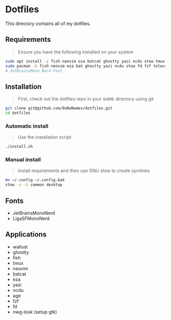 # Dotfiles

This directory contains all of my dotfiles.

## Requirements

> Ensure you have the following installed on your system

```bash
sudo apt install -y fish neovim eza batcat ghostty yazi ncdu stow tmux
sudo pacman -S fish neovim eza bat ghostty yazi ncdu stow fd fzf television tmux
# JetBrainsMono Nerd Font
```

## Installation

> First, check out the dotfiles repo in your `$HOME` directory using git

```bash
git clone git@github.com/0xNoNames/dotfiles.git
cd dotfiles
```

### Automatic install

> Use the installation script

```bash
./install.sh
```

### Manual install

> Install requirements and then use GNU stow to create symlinks

```bash
mv ~/.config ~/.config.bak
stow -v -S common desktop
```

## Fonts

- JetBrainsMonoNerd
- LigaSFMonoNerd

## Applications

- wallust
- ghostty
- fish
- tmux
- neovim
- batcat
- eza
- yazi
- ncdu
- age
- fzf
- fd
- nwg-look (setup gtk)
